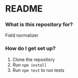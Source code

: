 # README #

### What is this repository for? ###

Field normalizer

### How do I get set up? ###
1. Clone the repository
1. Run ```npm install```
1. Run ```npm test``` to run tests
